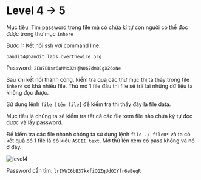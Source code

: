 # Level 4 -> 5
Mục tiêu: Tìm password trong file mà có chứa kí tự con người có thể đọc được trong thư mục ``inhere``

Bước 1: Kết nối ssh với command line:

```bandit4@bandit.labs.overthewire.org```

Password: ```2EW7BBsr6aMMoJ2HjW067dm8EgX26xNe```

Sau khi kết nối thành công, kiểm tra qua các thư mục thì ta thấy trong file ``inhere`` có khá nhiều file. Thử mở 1 file đầu thì file sẽ trả lại những dữ liệu ta không đọc được.

Sử dụng lệnh ``file [tên file]`` để kiểm tra thì thấy đấy là file data.

Mục tiêu là chúng ta sẽ kiểm tra tất cả các file xem file nào chứa ký tự đọc được và lấy password.

Để kiểm tra các file nhanh chóng ta sử dụng lệnh ``file ./-file0*`` và ta có kết quả có 1 file là có kiểu ``ASCII text``. Mở thử lên xem có pass không và nó ở đây.

![level4](image/level4.png)

Password cần tìm: ```lrIWWI6bB37kxfiCQZqUdOIYfr6eEeqR```
